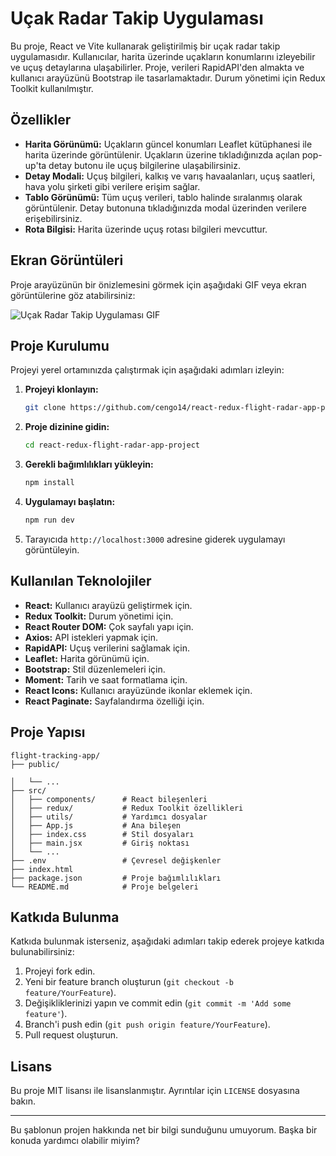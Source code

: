 # Uçak Radar Takip Uygulaması

Bu proje, React ve Vite kullanarak geliştirilmiş bir uçak radar takip uygulamasıdır. Kullanıcılar, harita üzerinde uçakların konumlarını izleyebilir ve uçuş detaylarına ulaşabilirler. Proje, verileri RapidAPI'den almakta ve kullanıcı arayüzünü Bootstrap ile tasarlamaktadır. Durum yönetimi için Redux Toolkit kullanılmıştır.

## Özellikler

- **Harita Görünümü:** Uçakların güncel konumları Leaflet kütüphanesi ile harita üzerinde görüntülenir. Uçakların üzerine tıkladığınızda açılan pop-up'ta detay butonu ile uçuş bilgilerine ulaşabilirsiniz.
- **Detay Modali:** Uçuş bilgileri, kalkış ve varış havaalanları, uçuş saatleri, hava yolu şirketi gibi verilere erişim sağlar.
- **Tablo Görünümü:** Tüm uçuş verileri, tablo halinde sıralanmış olarak görüntülenir. Detay butonuna tıkladığınızda modal üzerinden verilere erişebilirsiniz.
- **Rota Bilgisi:** Harita üzerinde uçuş rotası bilgileri mevcuttur.


## Ekran Görüntüleri

Proje arayüzünün bir önizlemesini görmek için aşağıdaki GIF veya ekran görüntülerine göz atabilirsiniz:

![Uçak Radar Takip Uygulaması GIF](./desktop.gif)


## Proje Kurulumu

Projeyi yerel ortamınızda çalıştırmak için aşağıdaki adımları izleyin:

1. **Projeyi klonlayın:**

   ```bash
   git clone https://github.com/cengo14/react-redux-flight-radar-app-project.git
   ```

2. **Proje dizinine gidin:**

   ```bash
   cd react-redux-flight-radar-app-project
   ```

3. **Gerekli bağımlılıkları yükleyin:**

   ```bash
   npm install
   ```

4. **Uygulamayı başlatın:**

   ```bash
   npm run dev
   ```

5. Tarayıcıda `http://localhost:3000` adresine giderek uygulamayı görüntüleyin.

## Kullanılan Teknolojiler

- **React:** Kullanıcı arayüzü geliştirmek için.
- **Redux Toolkit:** Durum yönetimi için.
- **React Router DOM:** Çok sayfalı yapı için.
- **Axios:** API istekleri yapmak için.
- **RapidAPI:** Uçuş verilerini sağlamak için.
- **Leaflet:** Harita görünümü için.
- **Bootstrap:** Stil düzenlemeleri için.
- **Moment:** Tarih ve saat formatlama için.
- **React Icons:** Kullanıcı arayüzünde ikonlar eklemek için.
- **React Paginate:** Sayfalandırma özelliği için.

## Proje Yapısı

```
flight-tracking-app/
├── public/

│   └── ...
├── src/
│   ├── components/      # React bileşenleri
│   ├── redux/           # Redux Toolkit özellikleri
│   ├── utils/           # Yardımcı dosyalar
│   ├── App.js           # Ana bileşen
│   ├── index.css        # Stil dosyaları 
│   ├── main.jsx         # Giriş noktası
│   └── ...
├── .env                 # Çevresel değişkenler
├── index.html
├── package.json         # Proje bağımlılıkları
└── README.md            # Proje belgeleri
```


## Katkıda Bulunma

Katkıda bulunmak isterseniz, aşağıdaki adımları takip ederek projeye katkıda bulunabilirsiniz:

1. Projeyi fork edin.
2. Yeni bir feature branch oluşturun (`git checkout -b feature/YourFeature`).
3. Değişikliklerinizi yapın ve commit edin (`git commit -m 'Add some feature'`).
4. Branch'i push edin (`git push origin feature/YourFeature`).
5. Pull request oluşturun.

## Lisans

Bu proje MIT lisansı ile lisanslanmıştır. Ayrıntılar için `LICENSE` dosyasına bakın.

---

Bu şablonun projen hakkında net bir bilgi sunduğunu umuyorum. Başka bir konuda yardımcı olabilir miyim?
